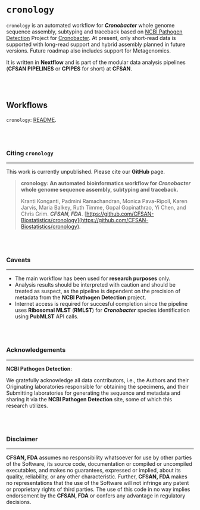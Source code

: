 # `cronology`

`cronology` is an automated workflow for **_Cronobacter_** whole genome sequence assembly, subtyping and traceback based on [NCBI Pathogen Detection](https://www.ncbi.nlm.nih.gov/pathogens) Project for [Cronobacter](https://www.ncbi.nlm.nih.gov/pathogens/isolates/#taxgroup_name:%22Cronobacter%22). At present, only short-read data is supported with long-read support and hybrid assembly planned in future versions. Future roadmap also includes support for Metagenomics.

It is written in **Nextflow** and is part of the modular data analysis pipelines (**CFSAN PIPELINES** or **CPIPES** for short) at **CFSAN**.

\
&nbsp;

## Workflows

`cronology`: [README](./readme/cronology.md).

\
&nbsp;

### Citing `cronology`

---
This work is currently unpublished. Please cite our **GitHub** page.

>
>**cronology: An automated bioinformatics workflow for _Cronobacter_ whole genome sequence assembly, subtyping and traceback.**
>
>Kranti Konganti, Padmini Ramachandran, Monica Pava-Ripoll, Karen Jarvis, Maria Balkey, Ruth Timme, Gopal Gopinathrao, Yi Chen, and Chris Grim. _**CFSAN, FDA**_. [https://github.com/CFSAN-Biostatistics/cronology](https://github.com/CFSAN-Biostatistics/cronology).
>

\
&nbsp;

### Caveats

---

- The main workflow has been used for **research purposes** only.
- Analysis results should be interpreted with caution and should be treated as suspect, as the pipeline is dependent on the precision of metadata from the **NCBI Pathogen Detection** project.
- Internet access is required for succesful completion since the pipeline uses **Ribosomal MLST** (**RMLST**) for **_Cronobacter_** species identification using **PubMLST** API calls.

\
&nbsp;

### Acknowledgements

---
**NCBI Pathogen Detection**:

We gratefully acknowledge all data contributors, i.e., the Authors and their Originating laboratories responsible for obtaining the specimens, and their Submitting laboratories for generating the sequence and metadata and sharing it via the **NCBI Pathogen Detection** site, some of which this research utilizes.

\
&nbsp;

### Disclaimer

---
**CFSAN, FDA** assumes no responsibility whatsoever for use by other parties of the Software, its source code, documentation or compiled or uncompiled executables, and makes no guarantees, expressed or implied, about its quality, reliability, or any other characteristic. Further, **CFSAN, FDA** makes no representations that the use of the Software will not infringe any patent or proprietary rights of third parties. The use of this code in no way implies endorsement by the **CFSAN, FDA** or confers any advantage in regulatory decisions.
